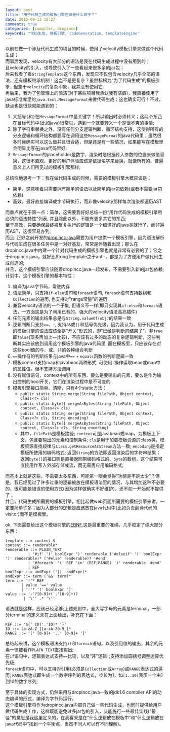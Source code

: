 ```yaml
---
layout: post
title: "用于代码生成的模板引擎应该是什么样子？"
date: 2012-09-13 15:27
comments: true
categories: [compiler, dropincc]
keywords: "代码生成, 模板引擎, codeGeneration, templateEngine"
---
```

以前在做一个涉及代码生成的项目的时候，使用了velocity模板引擎来做这个代码生成；  
而事后发现，velocity有大部分的语法是我在代码生成过程中没有用到的；  
且velocity的引入，也导致引入了一些看起来很多余的jar包；  
后来我看了看`StringTemplate`这个东西，发现它不仅包含velocity几乎全部的语法，还有模板继承机制！这岂不是更复杂？虽然标榜为“为了代码生成”的模板引擎...但鉴于`velocity`的复杂印象，我并没有使用它.    
再后来，我为了包管理上的简洁(对于某些项目我承认我有洁癖)，我直接使用了java标准库里的`java.text.MessageFormat`来做代码生成；这也确实可行！不过，缺点也是很快就能遇到的：  

1. 大括号`{`和`}`在`MessageFormat`中是关键字！所以输出时必须转义；这两个东西在目标代码中(比如java)很常见，遇到一个就要转义一个是很不爽的事情;  
1. 除了字符串替换之外，没有任何分支逻辑判断、循环结构支持，这使得所有的分支逻辑和循环结构都要写在调用这些`MessageFormat`的java代码里；虽然很多时候确实可以这么做并且很合适，但是还是有一些情况，如果能写在模板里会明显比写在java代码里好;
1. `MessageFormat`的placeholder是数字，渲染时是根据传入参数的位置来做值替换，这很不直观，更好的用户体验应该是依据名字来替换，就像所有的、普遍意义上人们所见过的模板引擎那样;

总结性地思考一下：我在做代码生成的时候，需要的模板引擎大概应该是：  

* 简单，这意味着只需要拥有简单的语法以及简单的jar包依赖(或者不需要jar包依赖)
* 高效，最好直接编译成字节码执行，而非像velocity那样每次渲染都遍历AST

而重点就在于第一点：简单，这需要我好好总结一份“用作代码生成的模板引擎所必须的语法特性”列表, 并且除此以外，不能有更多其它的东西;  
至于高效，只要确保最终被反复执行的逻辑是一个编译好的java类就行了，而非遍历AST，这很容易办到;  
而且..正好之前开发的[dropincc.java](https://github.com/pfmiles/dropincc.java)需要为用户提供一个模板引擎，因为语法解析与代码生成在很多任务中是一对好基友，常常是伴随着出现；那么在dropincc.java中内建一个针对代码生成的模板引擎也就是非常有必要的了；它之于dropincc.java，就好比StringTemplate之于antlr，都是为了方便用户做代码生成创造的;  
并且，这个模板引擎应该随着dropincc.java一起发布，不需要引入新的jar包依赖;  
计划中，这个模板引擎的基本特性：  
<!-- more -->

1. 编译为java字节码，常驻内存
1. 语法简单，只支持`if-else`语句和`foreach`语句, `foreach`语句支持数组和`Collection`的遍历, 也支持对"range常量"的遍历
1. 兼容velocity语法的一个子集, 但语义不一样(即只实现其`if-else`和`foreach`语法，一方面这是为了利用已有的、强大的velocity语法高亮插件)
1. 任何元素的输出结果总是与`String.valueOf(obj)`的结果一致
1. 逻辑判断只支持`==`、`!`, 支持`&&`或`||`和括号优先级，因为我认为，用于代码生成的模板引擎的语法应该全是“开关”形式的，即“已经是判断的结果了”，非`true`即`false`(顶多再加上`==`比较)，不应该有过多的动态的复杂逻辑判断，这些判断其实应该放到调用这个模板引擎的java代码里, 而在模板里，只应该存在对这些bool值的与、或、非的各种组合判断
1. `==`操作符的判断结果与java中`==` + `equals`函数的判断逻辑一致
1. 模板context支持map和javabean两种形式, 可使用`.`操作读取bean或map中的属性值，但不支持方法调用
1. 没有赋值语句，context中的所有东西，要么是要输出的元素，要么是作为输出控制的bool开关，它们在渲染过程中是不可变的
1. 模板引擎接口简单、清晰，只有4个static方法：
    * `public static String merge(String filePath, Object context, Class<?> cls)`
    * `public static byte[] mergeAsBytes(String filePath, Object context, Class<?> cls)`
    * `public static String merge(String filePath, Object context, Class<?> cls, String encoding)`
    * `public static byte[] mergeAsBytes(String filePath, Object context, Class<?> cls, String encoding)`
    * 其中，`filePath`是模板路径; `context`可是javabean或map，为模板上下文，包含要输出的元素和控制条件; `cls`是用于加载模板资源的class类，模板资源查找规律与`Class.getResourceAsStream`方法一致; `encoding`是指定模板所使用的编码格式; 返回`String`的方法即返回渲染后的字符串结果；返回`byte[]`的接口则是直接返回带编码格式的、`byte`的数组，这个结果可直接用作写入外部存储或流，而无需再应用编码格式;

而基本上就是这些，不需要太多东西，可能第一眼会觉得“功能是不是太少”？但是，我已经见过了许多过重的逻辑被放在模板语法里的情况，与其增加这种不必要的、很可能是错误的使用方式(因为这样做确实不好维护)，还不如一开始就不提供了；  
并且，代码生成所需要的模板引擎，相比起做web页面所需要的模板引擎来讲，一定要简单许多；因为大部分的逻辑是应该放在java代码中(比如负责翻译代码的visitor)而不是模板里。  

ok, 下面需要给出这个模板引擎的[EBNF](http://en.wikipedia.org/wiki/Extended_Backus%E2%80%93Naur_Form),这是最重要的准绳，几乎框定了绝大部分东西：  

    template ::= content $
    content ::= renderable*
    renderable ::= PLAIN_TEXT
              | '#if' '(' boolExpr ')' renderable ('#elseif' '(' boolExpr ')' renderable)* ('#else' renderable)? '#end'
              | '#foreach' '(' REF 'in' (REF|RANGE) ')' renderable '#end'
              | REF
    boolExpr ::= andExpr ('||' andExpr)*
    andExpr ::= term ('&&' term)*
    term ::= '!'* REF
           | value '==' value
           | '!'* '(' boolExpr ')'
    value ::= '-'?[0-9]+('.'[0-9]+)?
            | '\'' .* '\''
            
语法就是这样，应该已经足够;上述规则中，全大写字母的元素是terminal，一部分terminal的定义未在上面给出，补充在下面：  
    
    REF ::= '${' ID('.'ID)* '}'
    ID ::= [a-zA-Z_][a-zA-Z0-9_]*
    RANGE ::= '[' [0-9]+ '..' [0-9]+ ']'

总结起来讲，这个模板语法支持`if`和`foreach`语句，以及引用值的输出，其余的元素一律被看作`PLAIN_TEXT`直接输出;  
在`if`语句中，逻辑表达式支持`==`比较，以及“非”逻辑`!`;支持添加圆括号调整运算优先级;  
`foreach`语句中，可以支持对引用(必须是`Collection`或`Array`)或`RANGE`表达式的遍历; `RANGE`表达式即生成一个数字序列的表达式，步长为1，如`[1..10]`表示一个由1到10的数字序列;  

至于具体的实现方式，仍然采用与dropincc.java一致的jdk1.6 compiler API的动态编译的形式，编译为字节码运行。  
这个模板引擎将作为dropincc.java内部自己做一些代码生成，也同时提供给用户做代码生成工作，这样既能避免过多jar包的引入，又能施行一些最佳实践("最佳"的意思是我这里定义的，在我看来是在“什么逻辑放在模板中”和“什么逻辑放在java代码中”找到一个平衡点，当然不同人可以有不同理解)。
